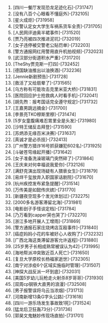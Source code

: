 
1. [四川一餐厅发现恐龙足迹化石]-[731747]
1. [没有八百个心眼看不懂庭外]-[732105]
1. [星火成炬]-[731958]
1. [交警认定女大学生车祸系货车全责]-[731705]
1. [人民网评迪奥半裙事件]-[731520]
1. [贾乃亮被四次推进泥坑]-[732019]
1. [女子违停被交警老公贴罚单]-[732203]
1. [警方通报网红用警用直升机拍视频]-[732023]
1. [武汉部分街道积水严重]-[731720]
1. [TheShy贾克斯一打四]-[732452]
1. [德国缺油推出以油换酒]-[732236]
1. [Jennie新剧预告]-[731728]
1. [救活了又给扇晕了]-[731565]
1. [乌方称有可能攻击克里米亚大桥]-[731831]
1. [医院回应护士抢救病人时看手机]-[732041]
1. [胡先煦：报考国话完全遵守规定]-[731732]
1. [王嘉男跳远摘金]-[731700]
1. [李景亮TKO穆斯里穆]-[731474]
1. [5岁女童腹痛难忍胃里全是头发]-[731980]
1. [沙特王储反击拜登]-[731590]
1. [苏炳添无缘百米决赛]-[731637]
1. [真诚才是必杀技]-[732413]
1. [广州警方猎诈16号抓获嫌犯602名]-[731925]
1. [斗破苍穹缘起开播]-[731642]
1. [女子准备洗澡玻璃门突然碎了]-[731864]
1. [王庆来对何幸福说我爱你]-[732126]
1. [满舒克演出现场疑有人猥亵女生]-[731879]
1. [易烊千玺放弃入职国家话剧院]-[731670]
1. [杭州疾控发布紧急提醒]-[731514]
1. [万传美是如懿传庆嫔]-[731770]
1. [新疆夜空现多个发光体划过]-[732275]
1. [2000多名游客滞留北海]-[731981]
1. [电影刽子手怪谈定档]-[731784]
1. [乃万看到capper哭也哭了]-[732270]
1. [浙江多地开展人工增雨]-[731869]
1. [警方通报石家庄烧烤店互殴事件]-[731840]
1. [癌症妈妈小花的车被好心人收购了]-[732232]
1. [广西北海这类滞留游客允许返程]-[731880]
1. [25岁男子长相成熟常被误认为42]-[731995]
1. [海地帮派冲突致近百人死亡]-[731650]
1. [复旦大学原校长杨福家逝世]-[732305]
1. [南宁对涉疫6个区域实施临时管理]-[731507]
1. [神探大战反派一坏到底]-[732031]
1. [美国5岁幼儿玩枪走火射杀8岁哥哥]-[731930]
1. [双周cp钢铁大直男的浪漫]-[732508]
1. [男子报警误将乌云当浓烟]-[731713]
1. [河南新增13条G字头公路]-[731618]
1. [四川一游乐场发生事故致1死]-[731524]
1. [猛龙后卫狂轰73分]-[731736]
1. [郭昊文鬼魅妙传现场直拍]-[731701]